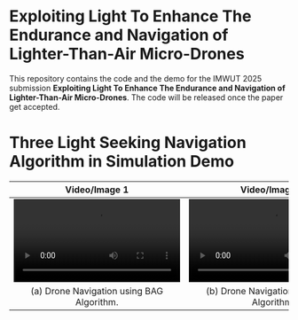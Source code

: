 # Exploiting Light To Enhance The Endurance and Navigation of Lighter-Than-Air Micro-Drones

This repository contains the code and the demo for the IMWUT 2025 submission **Exploiting Light To Enhance The Endurance and Navigation of Lighter-Than-Air Micro-Drones**.
The code will be released once the paper get accepted.


# Three Light Seeking Navigation Algorithm in Simulation Demo

| Video/Image 1 | Video/Image 2 | Video/Image 3 |
| :---: | :---: | :---: |
| ![BAG Algorithm](figures/drone_bearing_agnle.mp4) | ![DES Algorithm](figures/drone_bearing_agnle.mp4) | ![DGA Algorithm](figures/drone_bearing_agnle.mp4) |
| (a) Drone Navigation using BAG Algorithm. | (b) Drone Navigation using DES Algorithm | (c) Drone Navigation using DGA Algorithm

